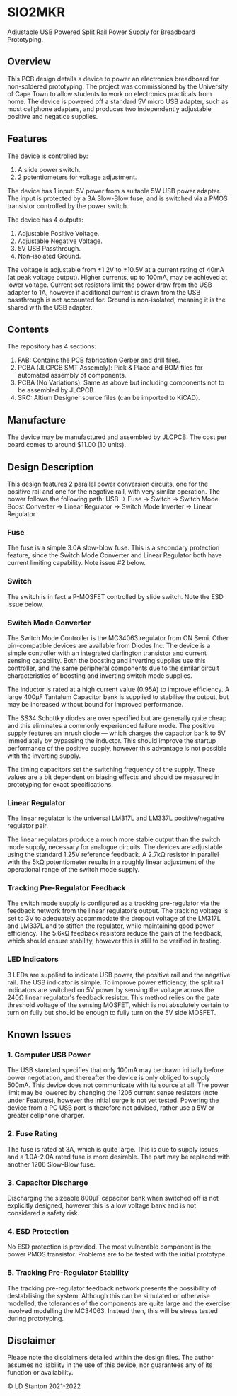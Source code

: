 # SIO2MKR
Adjustable USB Powered Split Rail Power Supply for Breadboard Prototyping.

## Overview
This PCB design details a device to power an electronics breadboard for non-soldered prototyping. The project was commissioned by the University of Cape Town to allow students to work on electronics practicals from home. The device is powered off a standard 5V micro USB adapter, such as most cellphone adapters, and produces two independently adjustable positive and negatice supplies.

## Features
The device is controlled by:
1. A slide power switch.
2. 2 potentiometers for voltage adjustment.

The device has 1 input: 5V power from a suitable 5W USB power adapter.
The input is protected by a 3A Slow-Blow fuse, and is switched via a PMOS transistor controlled by the power switch.

The device has 4 outputs:
1. Adjustable Positive Voltage.
2. Adjustable Negative Voltage.
3. 5V USB Passthrough.
4. Non-isolated Ground.

The voltage is adjustable from ±1.2V to ±10.5V at a current rating of 40mA (at peak voltage output). Higher currents, up to 100mA, may be achieved at lower voltage. Current set resistors limit the power draw from the USB adapter to 1A, however if additional current is drawn from the USB passthrough is not accounted for. Ground is non-isolated, meaning it is the shared with the USB adapter.

## Contents
The repository has 4 sections:
1. FAB: Contains the PCB fabrication Gerber and drill files.
2. PCBA (JLCPCB SMT Assembly): Pick & Place and BOM files for automated assembly of components.
3. PCBA (No Variations): Same as above but including components not to be assembled by JLCPCB.
4. SRC: Altium Designer source files (can be imported to KiCAD).

## Manufacture
The device may be manufactured and assembled by JLCPCB. The cost per board comes to around $11.00 (10 units).

## Design Description
This design features 2 parallel power conversion circuits, one for the positive rail and one for the negative rail, with very similar operation. The power follows the following path:
USB -> Fuse -> Switch -> Switch Mode Boost Converter -> Linear Regulator
                      -> Switch Mode Inverter -> Linear Regulator
### Fuse
The fuse is a simple 3.0A slow-blow fuse. This is a secondary protection feature, since the Switch Mode Converter and Linear Regulator both have current limiting capability. Note issue #2 below.

### Switch
The switch is in fact a P-MOSFET controlled by slide switch. Note the ESD issue below.

### Switch Mode Converter
The Switch Mode Controller is the MC34063 regulator from ON Semi. Other pin-compatible devices are available from Diodes Inc. The device is a simple controller with an integrated darlington transistor and current sensing capability. Both the boosting and inverting supplies use this controller, and the same peripheral components due to the similar circuit characteristics of boosting and inverting switch mode supplies.

The inductor is rated at a high current value (0.95A) to improve efficiency. A large 400µF Tantalum Capacitor bank is supplied to stabilise the output, but may be increased without bound for improved performance.

The SS34 Schottky diodes are over specified but are generally quite cheap and this eliminates a commonly experienced failure mode. The positive supply features an inrush diode — which charges the capacitor bank to 5V immediately by bypassing the inductor. This should improve the startup performance of the positive supply, however this advantage is not possible with the inverting supply.

The timing capacitors set the switching frequency of the supply. These values are a bit dependent on biasing effects and should be measured in prototyping for exact specifications.

### Linear Regulator
The linear regulator is the universal LM317L and LM337L positive/negative regulator pair.

The linear regulators produce a much more stable output than the switch mode supply, necessary for analogue circuits. The devices are adjustable using the standard 1.25V reference feedback. A 2.7kΩ resistor in parallel with the 5kΩ potentiometer results in a roughly linear adjustment of the operational range of the switch mode supply.

### Tracking Pre-Regulator Feedback
The switch mode supply is configured as a tracking pre-regulator via the feedback network from the linear regulator’s output. The tracking voltage is set to 3V to adequately accommodate the dropout voltage of the LM317L and LM337L and to stiffen the regulator, while maintaining good power efficiency. The 5.6kΩ feedback resistors reduce the gain of the feedback, which should ensure stability, however this is still to be verified in testing.

### LED Indicators
3 LEDs are supplied to indicate USB power, the positive rail and the negative rail. The USB indicator is simple. To improve power efficiency, the split rail indicators are switched on 5V power by sensing the voltage across the 240Ω linear regulator's feedback resistor. This method relies on the gate threshold voltage of the sensing MOSFET, which is not absolutely certain to turn on fully but should be enough to fully turn on the 5V side MOSFET.

## Known Issues
### 1. Computer USB Power
The USB standard specifies that only 100mA may be drawn initially before power negotiation, and thereafter the device is only obliged to supply 500mA. This device does not communicate with its source at all. The power limit may be lowered by changing the 1206 current sense resistors (note under Features), however the initial surge is not yet tested. Powering the device from a PC USB port is therefore not advised, rather use a 5W or greater cellphone charger.
### 2. Fuse Rating
The fuse is rated at 3A, which is quite large. This is due to supply issues, and a 1.0A-2.0A rated fuse is more desirable. The part may be replaced with another 1206 Slow-Blow fuse.
### 3. Capacitor Discharge
Discharging the sizeable 800µF capacitor bank when switched off is not explicitly designed, however this is a low voltage bank and is not considered a safety risk.
### 4. ESD Protection
No ESD protection is provided. The most vulnerable component is the power PMOS transistor. Problems are to be tested with the initial prototype.
### 5. Tracking Pre-Regulator Stability
The tracking pre-regulator feedback network presents the possibility of destabilising the system. Although this can be simulated or otherwise modelled, the tolerances of the components are quite large and the exercise involved modelling the MC34063. Instead then, this will be stress tested during prototyping.

## Disclaimer
Please note the disclaimers detailed within the design files. The author assumes no liability in the use of this device, nor guarantees any of its function or availability.

© LD Stanton 2021-2022
